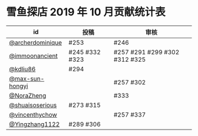 # 雪鱼探店 2019 年 10 月贡献统计表

| id | 投稿 | 审核 |
| -- | --- | --- |
| [@archerdominique](https://github.com/archerdominique) |  #253 | #246 |
| [@immoonancient](https://github.com/immoonancient) | #245 #332 #323 | #257 #291 #299 #302 #312 #325 |
| [@kdliu86](https://github.com/kdliu86) | #294 | |
| [@max-sun-hongyi](https://github.com/max-sun-hongyi) | | #257 #302 |
| [@NoraZheng](https://github.com/NoraZheng) | | #333 |
| [@shuaisoserious](https://github.com/shuaisoserious) | #273 #315 | |
| [@vincenthychow](https://github.com/vincenthychow) | | #257 #337 |
| [@Yingzhang1122](https://github.com/Yingzhang1122) | #289 #306 | |
